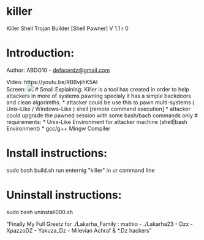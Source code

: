 # killer
Killer Shell Trojan Builder [Shell Pawner] V 1.1 r 0
# Introduction:
Author: ABDO10 - defacerdz@gmail.com
<div></div>
Video: https://youtu.be/RBBvjihK5AI 
<div></div>
Screen:
<img src="https://i.imgur.com/a6n1Fuw.png">
# Small Explaining:
Killer is a tool has created in order to help attackers in more of systems pawning specialy it has a simple backdoors 
and clean algorimths. 
* attacker could be use this to pawn multi-systems ( Unix-Like / Windows-Like ) shell [remote command execution]
* attacker could upgrade the pawned session with some bash/bach commands only  
# requirements:
* Unix-Like Environment for attacker machine (shell|bash Environment)
* gcc/g++ Mingw Compiler 

# Install instructions:
sudo bash build.sh 
run enternig "killer" in ur command line 
# Uninstall instructions:
sudo bash uninstall000.sh

"Finally My Full Greetz for ./Lakarha_Family : mathio -  ./Lakarha23 - Dzx - XpazzoDZ - Yakuza_Dz - Milevian Achraf & *.Dz hackers" 
